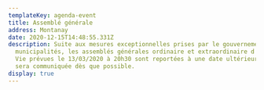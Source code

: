 ```yaml
---
templateKey: agenda-event
title: Assemblé générale
address: Montanay
date: 2020-12-15T14:48:55.331Z
description: Suite aux mesures exceptionnelles prises par le gouvernement et les
  municipalités, les assemblés générales ordinaire et extraordinaire d'Amélie La
  Vie prévues le 13/03/2020 à 20h30 sont reportées à une date ultérieure qui
  sera communiquée dès que possible.
display: true
---
```

